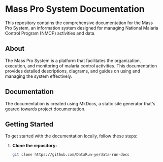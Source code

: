 # Mass Pro System Documentation

This repository contains the comprehensive documentation for the Mass Pro System, an information system designed for managing National Malaria Control Program (NMCP) activities and data.

## About

The Mass Pro System is a platform that facilitates the organization, execution, and monitoring of malaria control activities. This documentation provides detailed descriptions, diagrams, and guides on using and managing the system effectively.

## Documentation

The documentation is created using MkDocs, a static site generator that's geared towards project documentation.

## Getting Started

To get started with the documentation locally, follow these steps:

1. **Clone the repository:**

   ```bash
   git clone https://github.com/DataRun-ye/data-run-docs
   ```
